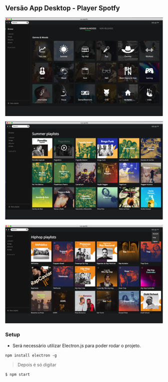 
## Versão App Desktop - Player Spotfy

![Musi Player](https://github.com/tsmsp/app-desk/blob/master/assets/screenshots/tela1.png)

![Musi Player](https://github.com/tsmsp/app-desk/blob/master/assets/screenshots/tela2.png)

![Musi Player](https://github.com/tsmsp/app-desk/blob/master/assets/screenshots/tela3.png)


### Setup

- Será necessário utilizar Electron.js para poder rodar o projeto.

```shell
npm install electron -g
```

> Depois é só digitar

```shell
$ npm start
```

